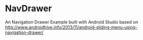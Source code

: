# NavDrawer
An Navigation Drawer Example built with Android Studio based on http://www.androidhive.info/2013/11/android-sliding-menu-using-navigation-drawer/
